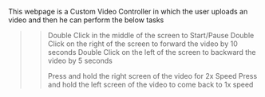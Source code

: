 This webpage is a Custom Video Controller in which the user uploads an video and then he can perform the below tasks
>> Double Click in the middle of the screen to Start/Pause
>> Double Click on the right of the screen to forward the video by 10 seconds
>> Double Click on the left of the screen to backward the video by 5 seconds
>>
>> 
>> Press and hold the right screen of the video for 2x Speed
>> Press and hold the left screen of the video to come back to 1x speed
